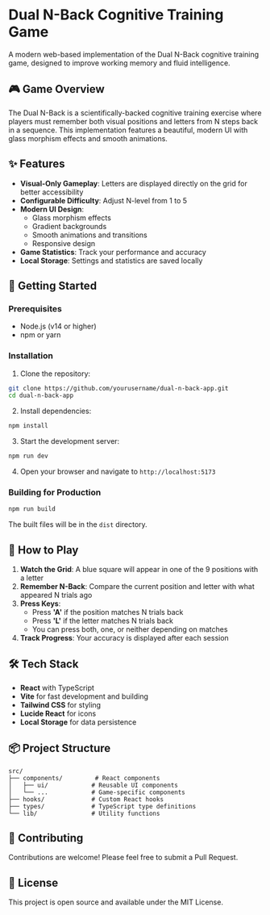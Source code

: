 # Dual N-Back Cognitive Training Game

A modern web-based implementation of the Dual N-Back cognitive training game, designed to improve working memory and fluid intelligence.

## 🎮 Game Overview

The Dual N-Back is a scientifically-backed cognitive training exercise where players must remember both visual positions and letters from N steps back in a sequence. This implementation features a beautiful, modern UI with glass morphism effects and smooth animations.

## ✨ Features

- **Visual-Only Gameplay**: Letters are displayed directly on the grid for better accessibility
- **Configurable Difficulty**: Adjust N-level from 1 to 5
- **Modern UI Design**: 
  - Glass morphism effects
  - Gradient backgrounds
  - Smooth animations and transitions
  - Responsive design
- **Game Statistics**: Track your performance and accuracy
- **Local Storage**: Settings and statistics are saved locally

## 🚀 Getting Started

### Prerequisites

- Node.js (v14 or higher)
- npm or yarn

### Installation

1. Clone the repository:
```bash
git clone https://github.com/yourusername/dual-n-back-app.git
cd dual-n-back-app
```

2. Install dependencies:
```bash
npm install
```

3. Start the development server:
```bash
npm run dev
```

4. Open your browser and navigate to `http://localhost:5173`

### Building for Production

```bash
npm run build
```

The built files will be in the `dist` directory.

## 🎯 How to Play

1. **Watch the Grid**: A blue square will appear in one of the 9 positions with a letter
2. **Remember N-Back**: Compare the current position and letter with what appeared N trials ago
3. **Press Keys**:
   - Press **'A'** if the position matches N trials back
   - Press **'L'** if the letter matches N trials back
   - You can press both, one, or neither depending on matches
4. **Track Progress**: Your accuracy is displayed after each session

## 🛠️ Tech Stack

- **React** with TypeScript
- **Vite** for fast development and building
- **Tailwind CSS** for styling
- **Lucide React** for icons
- **Local Storage** for data persistence

## 📦 Project Structure

```
src/
├── components/         # React components
│   ├── ui/            # Reusable UI components
│   └── ...            # Game-specific components
├── hooks/             # Custom React hooks
├── types/             # TypeScript type definitions
└── lib/               # Utility functions
```

## 🤝 Contributing

Contributions are welcome! Please feel free to submit a Pull Request.

## 📄 License

This project is open source and available under the MIT License.